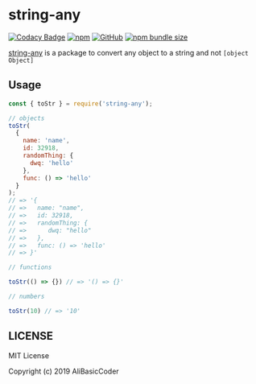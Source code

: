 # string-any

[![Codacy Badge](https://api.codacy.com/project/badge/Grade/b75c8c5c1c3947f58187f03cffb562d4)](https://app.codacy.com/app/AliBasicCoder/string-any?utm_source=github.com&utm_medium=referral&utm_content=AliBasicCoder/string-any&utm_campaign=Badge_Grade_Dashboard)
[![npm](https://img.shields.io/npm/v/string-any.svg)](https://www.npmjs.com/package/string-any)
[![GitHub](https://img.shields.io/github/license/AliBasicCoder/string-any.svg)](https://github.com/AliBasicCoder/string-any/)
[![npm bundle size](https://img.shields.io/bundlephobia/min/string-any.svg?style=flat-sqaure)](https://bundlephobia.com/result?p=string-any@latest)

[string-any](https://www.npmjs.com/package/string-any)
is a package to convert any object to a string and not ```[object Object]```

## Usage

``` js
const { toStr } = require('string-any');

// objects
toStr(
  {
    name: 'name',
    id: 32918,
    randomThing: {
      dwq: 'hello'
    },
    func: () => 'hello'
  }
);
// => '{
// =>   name: "name",
// =>   id: 32918,
// =>   randomThing: {
// =>      dwq: "hello"
// =>   },
// =>   func: () => 'hello'
// => }'

// functions

toStr(() => {}) // => '() => {}'

// numbers

toStr(10) // => '10'

```

## LICENSE

MIT License

Copyright (c) 2019 AliBasicCoder
